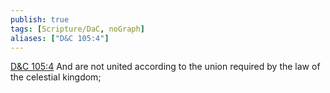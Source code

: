 ```yaml
---
publish: true
tags: [Scripture/DaC, noGraph]
aliases: ["D&C 105:4"]
---
```

[D&C 105:4](https://churchofjesuschrist.org/study/scriptures/dc-testament/dc/105?lang=eng&id=p4#p4) And are not united according to the union required by the law of the celestial kingdom;
